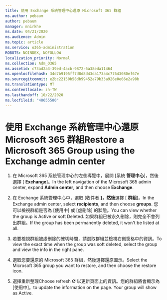```yaml
---
title: 使用 Exchange 系統管理中心還原 Microsoft 365 群組
ms.author: pebaum
author: pebaum
manager: mnirkhe
ms.date: 04/21/2020
ms.audience: Admin
ms.topic: article
ms.service: o365-administration
ROBOTS: NOINDEX, NOFOLLOW
localization_priority: Normal
ms.collection: Adm_O365
ms.assetid: c73ad2a3-39ed-4acb-9872-6a38eda11464
ms.openlocfilehash: 34d7b9195ff7d8d8d43da173a4c77643080ef67e
ms.sourcegitcommit: e2bc22150b58db99452a79b33a926e0e66e2a98b
ms.translationtype: MT
ms.contentlocale: zh-TW
ms.lasthandoff: 10/22/2020
ms.locfileid: "48655580"
---
```

# <a name="restore-a-microsoft-365-group-using-the-exchange-admin-center"></a><span data-ttu-id="e6e08-102">使用 Exchange 系統管理中心還原 Microsoft 365 群組</span><span class="sxs-lookup"><span data-stu-id="e6e08-102">Restore a Microsoft 365 Group using the Exchange admin center</span></span>

1. <span data-ttu-id="e6e08-103">在 Microsoft 365 系統管理中心的左側導覽中，展開 [系統 **管理中心**]，然後選擇 [ **Exchange**]。</span><span class="sxs-lookup"><span data-stu-id="e6e08-103">In the left navigation of the Microsoft 365 admin center, expand **Admin center**, and then choose **Exchange**.</span></span>
    
2. <span data-ttu-id="e6e08-104">在 Exchange 系統管理中心中，選取 [收件者 **]，然後**選擇 [ **群組**]。</span><span class="sxs-lookup"><span data-stu-id="e6e08-104">In the Exchange admin center, select **recipients**, and then choose **groups**.</span></span> <span data-ttu-id="e6e08-105">您可以檢視群組是否為 [使用中] 或 [虛刪除] 的狀態。</span><span class="sxs-lookup"><span data-stu-id="e6e08-105">You can view whether the group is Active or soft Deleted.</span></span> <span data-ttu-id="e6e08-106">如果群組已被永久刪除，則完全不會列出群組。</span><span class="sxs-lookup"><span data-stu-id="e6e08-106">If the group has been permanently deleted, it won't be listed at all.</span></span>
    
3. <span data-ttu-id="e6e08-107">若要檢視群組被虛刪除的確切時間，請選取群組並檢視右側窗格中的資訊。</span><span class="sxs-lookup"><span data-stu-id="e6e08-107">To view the exact time when the group was soft deleted, select the group and view the info in the right pane.</span></span>
    
4. <span data-ttu-id="e6e08-108">選取您要還原的 Microsoft 365 群組，然後選擇還原圖示。</span><span class="sxs-lookup"><span data-stu-id="e6e08-108">Select the Microsoft 365 group you want to restore, and then choose the restore icon.</span></span>
    
5. <span data-ttu-id="e6e08-109">選擇重新整理</span><span class="sxs-lookup"><span data-stu-id="e6e08-109">Choose refresh</span></span> ![[重新整理] 圖示](media/6464df90-2a91-4c1f-92a6-9a38c7696ac3.gif) <span data-ttu-id="e6e08-p102">以更新頁面上的資訊。您的群組將會顯示為 [使用中]。</span><span class="sxs-lookup"><span data-stu-id="e6e08-p102">to update the information on the page. Your group will show as Active.</span></span> 
    


